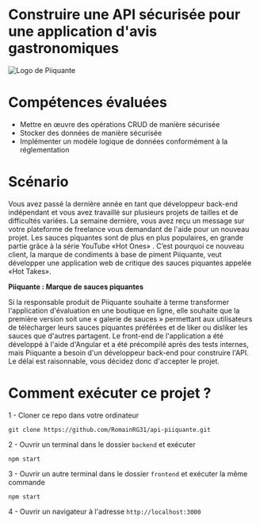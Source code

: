 # Construire une API sécurisée pour une application d'avis gastronomiques

<!-- <figure>
<a href="Frontend/src/assets/images/logo.jpg"></a>
<figcaption>Piiquante : Marque de sauces piquantes</figcaption>
</figure> -->

![Logo de Piiquante](./Frontend/src/assets/images/logo.jpg)

# Compétences évaluées

- Mettre en œuvre des opérations CRUD de manière sécurisée
- Stocker des données de manière sécurisée
- Implémenter un modèle logique de données conformément à la réglementation

# Scénario

Vous avez passé la dernière année en tant que développeur back-end indépendant et vous avez travaillé sur plusieurs projets de tailles et de difficultés variées.
La semaine dernière, vous avez reçu un message sur votre plateforme de freelance vous demandant de l'aide pour un nouveau projet. Les sauces piquantes sont de plus en plus populaires, en grande partie grâce à la série YouTube «Hot Ones» . C’est pourquoi ce nouveau client, la marque de condiments à base de piment Piiquante, veut développer une application web de critique des sauces piquantes appelée «Hot Takes».

**Piiquante : Marque de sauces piquantes**

Si la responsable produit de Piiquante souhaite à terme transformer l'application d'évaluation en une boutique en ligne, elle souhaite que la première version soit une « galerie de sauces » permettant aux utilisateurs de télécharger leurs sauces piquantes préférées et de liker ou disliker les sauces que d'autres partagent. Le front-end de l'application a été développé à l'aide d'Angular et a été précompilé après des tests internes, mais Piiquante a besoin d'un développeur back-end pour construire l'API.
Le délai est raisonnable, vous décidez donc d'accepter le projet.

# Comment exécuter ce projet ?

1 - Cloner ce repo dans votre ordinateur

`git clone https://github.com/RomainRG31/api-piiquante.git`

2 - Ouvrir un terminal dans le dossier `backend` et exécuter

`npm start`

3 - Ouvrir un autre terminal dans le dossier `frontend` et exécuter la même commande

`npm start`

4 - Ouvrir un navigateur à l'adresse `http://localhost:3000`
